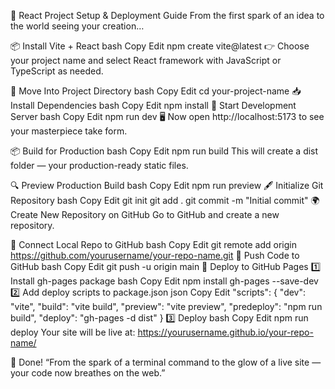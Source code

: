 🚀 React Project Setup & Deployment Guide
From the first spark of an idea to the world seeing your creation…

📦 Install Vite + React
bash
Copy
Edit
npm create vite@latest
👉 Choose your project name and select React framework with JavaScript or TypeScript as needed.

📂 Move Into Project Directory
bash
Copy
Edit
cd your-project-name
📥 Install Dependencies
bash
Copy
Edit
npm install
🎨 Start Development Server
bash
Copy
Edit
npm run dev
🖥️ Now open http://localhost:5173 to see your masterpiece take form.

📦 Build for Production
bash
Copy
Edit
npm run build
This will create a dist folder — your production-ready static files.

🔍 Preview Production Build
bash
Copy
Edit
npm run preview
🖋️ Initialize Git Repository
bash
Copy
Edit
git init
git add .
git commit -m "Initial commit"
🌍 Create New Repository on GitHub
Go to GitHub and create a new repository.

🔗 Connect Local Repo to GitHub
bash
Copy
Edit
git remote add origin https://github.com/yourusername/your-repo-name.git
🚀 Push Code to GitHub
bash
Copy
Edit
git push -u origin main
🌟 Deploy to GitHub Pages
1️⃣ Install gh-pages package
bash
Copy
Edit
npm install gh-pages --save-dev
2️⃣ Add deploy scripts to package.json
json
Copy
Edit
"scripts": {
  "dev": "vite",
  "build": "vite build",
  "preview": "vite preview",
  "predeploy": "npm run build",
  "deploy": "gh-pages -d dist"
}
3️⃣ Deploy
bash
Copy
Edit
npm run deploy
Your site will be live at:
https://yourusername.github.io/your-repo-name/

🎉 Done!
“From the spark of a terminal command to the glow of a live site — your code now breathes on the web.”
